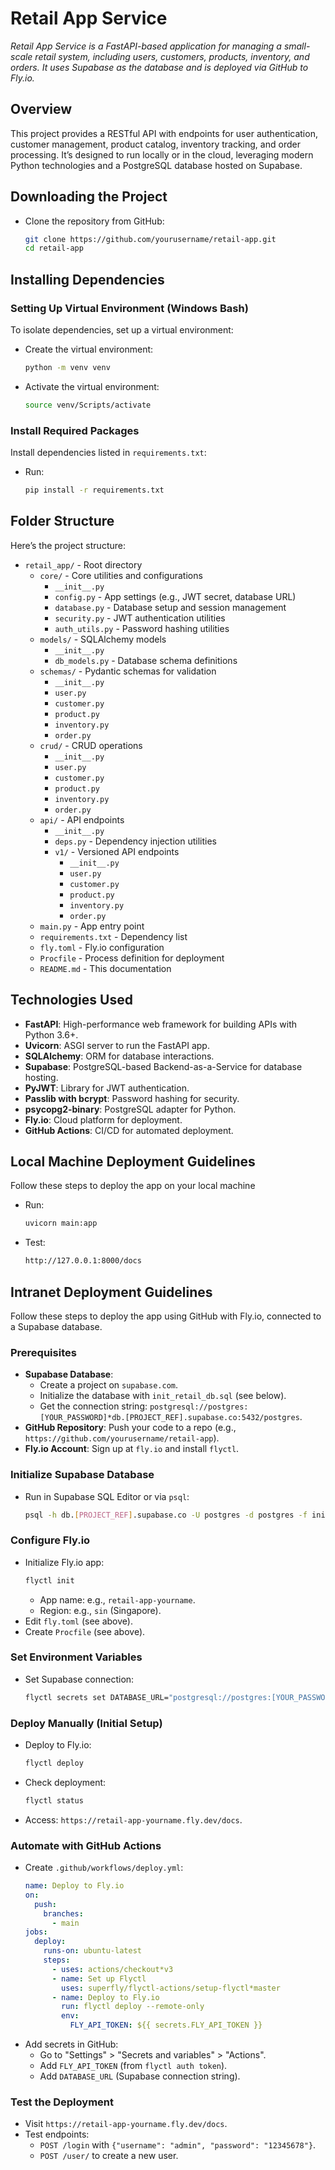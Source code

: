 # Retail App Service

_Retail App Service is a FastAPI-based application for managing a small-scale retail system, including users, customers, products, inventory, and orders. It uses Supabase as the database and is deployed via GitHub to Fly.io._ 

## Overview

This project provides a RESTful API with endpoints for user authentication, customer management, product catalog, inventory tracking, and order processing. It’s designed to run locally or in the cloud, leveraging modern Python technologies and a PostgreSQL database hosted on Supabase.

## Downloading the Project

* Clone the repository from GitHub:
  `````bash
  git clone https://github.com/yourusername/retail-app.git
  cd retail-app
  `````

## Installing Dependencies

### Setting Up Virtual Environment (Windows Bash)

To isolate dependencies, set up a virtual environment:

* Create the virtual environment:
  `````bash
  python -m venv venv
  `````

* Activate the virtual environment:
  `````bash
  source venv/Scripts/activate
  `````

### Install Required Packages

Install dependencies listed in ````requirements.txt````:

* Run:
  `````bash
  pip install -r requirements.txt
  `````

## Folder Structure

Here’s the project structure:

* ````retail_app/```` - Root directory
  * ````core/```` - Core utilities and configurations
    * ````__init__.py````
    * ````config.py```` - App settings (e.g., JWT secret, database URL)
    * ````database.py```` - Database setup and session management
    * ````security.py```` - JWT authentication utilities
    * ````auth_utils.py```` - Password hashing utilities
  * ````models/```` - SQLAlchemy models
    * ````__init__.py````
    * ````db_models.py```` - Database schema definitions
  * ````schemas/```` - Pydantic schemas for validation
    * ````__init__.py````
    * ````user.py````
    * ````customer.py````
    * ````product.py````
    * ````inventory.py````
    * ````order.py````
  * ````crud/```` - CRUD operations
    * ````__init__.py````
    * ````user.py````
    * ````customer.py````
    * ````product.py````
    * ````inventory.py````
    * ````order.py````
  * ````api/```` - API endpoints
    * ````__init__.py````
    * ````deps.py```` - Dependency injection utilities
    * ````v1/```` - Versioned API endpoints
      * ````__init__.py````
      * ````user.py````
      * ````customer.py````
      * ````product.py````
      * ````inventory.py````
      * ````order.py````
  * ````main.py```` - App entry point
  * ````requirements.txt```` - Dependency list
  * ````fly.toml```` - Fly.io configuration
  * ````Procfile```` - Process definition for deployment
  * ````README.md```` - This documentation

## Technologies Used

* **FastAPI**: High-performance web framework for building APIs with Python 3.6+.
* **Uvicorn**: ASGI server to run the FastAPI app.
* **SQLAlchemy**: ORM for database interactions.
* **Supabase**: PostgreSQL-based Backend-as-a-Service for database hosting.
* **PyJWT**: Library for JWT authentication.
* **Passlib with bcrypt**: Password hashing for security.
* **psycopg2-binary**: PostgreSQL adapter for Python.
* **Fly.io**: Cloud platform for deployment.
* **GitHub Actions**: CI/CD for automated deployment.

## Local Machine Deployment Guidelines
Follow these steps to deploy the app on your local machine
* Run:
  `````bash
  uvicorn main:app
  `````
* Test:
  `````bash
  http://127.0.0.1:8000/docs
  `````

## Intranet Deployment Guidelines

Follow these steps to deploy the app using GitHub with Fly.io, connected to a Supabase database.

### Prerequisites

* **Supabase Database**:
  * Create a project on ````supabase.com````.
  * Initialize the database with ````init_retail_db.sql```` (see below).
  * Get the connection string: ````postgresql://postgres:[YOUR_PASSWORD]*db.[PROJECT_REF].supabase.co:5432/postgres````.
* **GitHub Repository**: Push your code to a repo (e.g., ````https://github.com/yourusername/retail-app````).
* **Fly.io Account**: Sign up at ````fly.io```` and install ````flyctl````.

### Initialize Supabase Database

* Run in Supabase SQL Editor or via ````psql````:
  `````bash
  psql -h db.[PROJECT_REF].supabase.co -U postgres -d postgres -f init_retail_db.sql
  `````

### Configure Fly.io

* Initialize Fly.io app:
  `````bash
  flyctl init
  `````
  * App name: e.g., ````retail-app-yourname````.
  * Region: e.g., ````sin```` (Singapore).
* Edit ````fly.toml```` (see above).
* Create ````Procfile```` (see above).

### Set Environment Variables

* Set Supabase connection:
  `````bash
  flyctl secrets set DATABASE_URL="postgresql://postgres:[YOUR_PASSWORD]*db.[PROJECT_REF].supabase.co:5432/postgres"
  `````

### Deploy Manually (Initial Setup)

* Deploy to Fly.io:
  `````bash
  flyctl deploy
  `````
* Check deployment:
  `````bash
  flyctl status
  `````
* Access: ````https://retail-app-yourname.fly.dev/docs````.

### Automate with GitHub Actions

* Create ````.github/workflows/deploy.yml````:
  `````yaml
  name: Deploy to Fly.io
  on:
    push:
      branches:
        - main
  jobs:
    deploy:
      runs-on: ubuntu-latest
      steps:
        - uses: actions/checkout*v3
        - name: Set up Flyctl
          uses: superfly/flyctl-actions/setup-flyctl*master
        - name: Deploy to Fly.io
          run: flyctl deploy --remote-only
          env:
            FLY_API_TOKEN: ${{ secrets.FLY_API_TOKEN }}
  `````
* Add secrets in GitHub:
  * Go to "Settings" > "Secrets and variables" > "Actions".
  * Add ````FLY_API_TOKEN```` (from ````flyctl auth token````).
  * Add ````DATABASE_URL```` (Supabase connection string).

### Test the Deployment

* Visit ````https://retail-app-yourname.fly.dev/docs````.
* Test endpoints:
  * ````POST /login```` with ````{"username": "admin", "password": "12345678"}````.
  * ````POST /user/```` to create a new user.